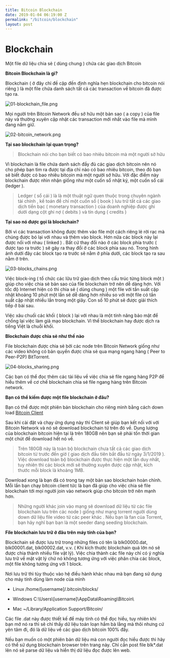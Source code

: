 ```yaml
---
title: Bitcoin Blockchain
date: 2019-01-04 06:19:00 Z
permalink: "/bitcoin/blockchain"
layout: post
---
```


# Blockchain

Một file dữ liệu chia sẻ ( dùng chung ) chứa các giao dịch Bitcoin

**Bitcoin Blockchain là gì?**

Blockchain ( ở đây chỉ đề cập đến định nghĩa hẹn blockchain cho bitcoin nói riêng ) là một file chứa danh sách tất cả các transaction về bitcoin đã được tạo ra.

![01-blockchain_file.png](/uploads/01-blockchain_file.png)

Mọi người trên Bitcoin Network đều sở hữu một bản sao ( a copy ) của file này và thường xuyên cập nhật các transaction mới nhất vào file mà mình đang nắm giữ.

![02-bitcoin_network.png](/uploads/02-bitcoin_network.png)

**Tại sao blockchain lại quan trọng?**

> Blockchain nói cho bạn biết có bao nhiêu bitcoin mà một người sở hữu

Vì blockchain là file chứa danh sách đầy đủ các giao dịch bitcoin nên nó cho phép bạn tìm ra được tại địa chỉ nào có bao nhiêu bitcoin, theo đó bạn sẽ biết được có bao nhiêu bitcoin mà một người sở hữu. Với đặc điểm này blockchain được nhìn nhận giống như một cuốn sổ nhật ký, một cuốn sổ cái (ledger ).

> Ledger ( sổ cái ) là là một thuật ngữ quen thuộc trong chuyên ngành tài chính , kế  toán để chỉ một cuốn sổ ( book ) lưu trữ tất cả các giao dịch tiền bạc ( monetary transaction ) của doanh nghiệp được ghi dưới dạng cột ghi nợ ( debits ) và tín dụng ( credits )

**Tại sao nó được gọi là blockchain?**

Bởi vì các transaction không được thêm vào file một cách riêng lẻ rời rạc mà chúng được bó lại với nhau và thêm vào block. Hơn nữa các block này lại được nối với nhau ( linked ) . Bất cứ thay đổi nào ở các block phía trước ( được tạo ra trước ) sẽ gây ra thay đổi ở các block phía sau nó. Trong hình ảnh dưới đây các block tạo ra trước sẽ nằm ở phía dưới, các block tạo ra sau nằm ở trên.

![03-blocks_chains.png](/uploads/03-blocks_chains.png)

Việc block-ing ( tổ chức các lữu trữ giao dịch theo cấu trúc từng block một ) giúp cho việc chia sẻ bản sao của file blockchain trở nên dễ dàng hơn. Với tốc độ Internet hiện có thì chia sẻ ( dùng chung ) một file với tần suất cập nhật khoảng 10 phút một lần sẽ dễ dàng hơn nhiều so với một file có tần suất cập nhật nhiều lần trong một giây. Con số 10 phút sẽ được giải thích tiếp ở bài sau.

Việc xâu chuối các khối ( block ) lại với nhau là một tính năng bảo mật để chống lại việc làm giả mạo blockchain. Vì thế blockchain hay được dịch ra tiếng Việt là chuỗi khối.

**Blockchain được chia sẻ như thế nào**

File blockchain được chia sẻ bởi các node trên Bitcoin Network giống như các video không có bản quyền được chia sẻ qua mạng ngang hàng ( Peer to Peer-P2P) BitTorrent.

![04-blocks_sharing.png](/uploads/04-blocks_sharing.png)

Các bạn có thể đọc thêm các tài liệu về việc chia sẻ file ngang hàng P2P để hiểu thêm về cơ chế blockchain chia sẻ file ngang hàng trên Bitcoin network.

**Bạn có thể kiếm được một file blockchain ở đâu?**

Bạn có thể được một phiên bản blockchain cho riêng mình bằng cách down load [Bitcoin Client ](https://bitcoin.org/en/download)

Sau khi cài đặt và chạy ứng dụng này thì Client sẽ giúp bạn kết nối với với Bitcoin Network và nó sẽ download blockchain từ trên đó về. Dung lượng của blockchain bitcoin hiện tại là trên 180GB nên bạn sẽ phải tốn thời gian một chút để download hết nó về.

> Trên 180GB này là toàn bộ blockchain chưa tất cả các giao dịch bitcoin từ trước đến giờ ( giao dịch đầu tiên bắt đầu từ ngày 3/1/2019 ).  Việc download toàn bộ blockchain được thực hiện một lần duy nhất, tuy nhiên thì các block mới sẽ thường xuyên được cập nhật, kích thước mỗi block là khoảng 1MB.

Download xong là bạn đã có trong tay một bản sao blockchain hoàn chỉnh. Mỗi lần bạn chạy bitcoin client tức là bạn đã giúp cho việc chia sẻ file blockchain tới mọi người join vào network giúp cho bitcoin trở nên mạnh hơn.

> Những người khác join vào mạng sẽ download dữ liệu từ các file blockchain lưu trên các node ) giống như mạng torrent người dùng down dữ liệu file video từ các peer khác . Nếu bạn là fan của Torrent, bạn hãy nghĩ bạn bạn là một seeder đang seeding blockchain.

**File blockchain lưu trữ ở đâu trên máy tính của bạn?**

Blockchain sẽ được lưu trữ trong những files có tên là blk00000.dat,  blk00001.dat, blk00002.dat, v.v. ( Khi kích thước blockchain quá lớn nó sẽ được chia thành nhiều file vật lý). Việc chia thành các file này chỉ có ý nghĩa lưu trữ về mặt vật lý chứ nó không tương ứng với việc phân chia các block, một file không tương ứng với 1 block.

Nơi lưu trữ thì tùy thuộc vào hệ điều hành khác nhau mà bạn đang sử dụng cho máy tính dùng làm node của mình

* Linux
  /home/\[username\]/.bitcoin/blocks/

* Windows
  C:\\Users\\\[username\]\\AppData\\Roaming\\Bitcoin\\
  

* Mac
  \~/Library/Application Support/Bitcoin/

Các file .dat này được thiết kế để máy tính có thể đọc hiểu, tuy nhiên khi bạn mở nó ra thì sẽ chỉ thấy dữ liệu toán loạn hầm bà lằng mà thôi nhưng cứ yên tâm đi, đó là dữ liệu về các giao dịch bitcoin 100% đấy.

Nếu bạn muốn có một phiên bản dữ liệu mà con người đọc hiểu được thì hãy có thể sử dụng blockchain browser trên trang này. Chỉ cần post file blk\*.dat lên nó sẽ parse dữ liệu và hiển thị dữ liệu đọc được lên web.